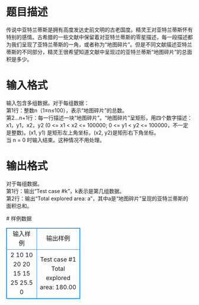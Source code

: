 # 

 
 # 题目描述 
<p>
传说中亚特兰蒂斯是拥有高度发达史前文明的古老国度。精灵王对亚特兰蒂斯怀有特别的感情。古希腊的一些文献中保留着对亚特兰蒂斯的零星描述，每一段描述都为我们呈现了亚特兰蒂斯的一角，或者称为“地图碎片”。但是不同文献描述亚特兰蒂斯的不同部分，精灵王很希望知道文献中呈现过的亚特兰蒂斯“地图碎片”的总面积是多少。</p> 

 
 # 输入格式 
<p>
输入包含多组数据。对于每组数据：<br>第1行：整数n（1≤n≤100），表示“地图碎片”的总数。<br>第2…n+1行：每一行描述一块“地图碎片”。“地图碎片”呈矩形，用四个数字描述：x1，y1，x2，y2 (0 <= x1 < x2 <= 100000; 0 <= y1 < y2 <= 100000，不一定是整数)。(x1, y1) 是矩形左上角坐标，(x2, y2)是矩形右下角坐标。<br>当 n = 0 时输入结束。这种情况不用处理。<br></p> 

 
 # 输出格式 
<p>
对于每组数据。<br>第1行：输出“Test case #k”，k表示是第几组数据。<br>第2行：输出“Total explored area: a”，其中a是“地图碎片”呈现的亚特兰蒂斯的面积总和。<br></p> 
# 样例数据
<style>
        table,table tr th, table tr td { border:1px solid #0094ff; }
        table { width: 200px; min-height: 25px; line-height: 25px; text-align: center; border-collapse: collapse;}   
    </style>
<table>
	<tr>
		<td>输入样例</td>
		<td>输出样例</td>
	</tr>
<tr><td>2
10 10 20 20
15 15 25 25.5
0
</td><td>Test case #1
Total explored area: 180.00</td></tr></table>

